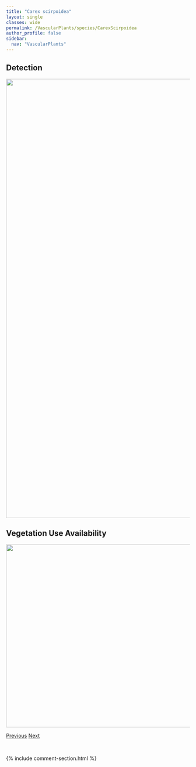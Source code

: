 ```yaml
---
title: "Carex scirpoidea"
layout: single
classes: wide
permalink: /VascularPlants/species/CarexScirpoidea
author_profile: false
sidebar:
  nav: "VascularPlants"
---
```


<h2>Detection</h2>

<a href="https://drive.google.com/uc?export=view&id=1Z9KpitKt3nn_jDm2wWt-wZlYWeOP1Kp4">
<img src="https://drive.google.com/uc?export=view&id=1Z9KpitKt3nn_jDm2wWt-wZlYWeOP1Kp4" height = "1200" width = "800">
</a>


<h2>Vegetation Use Availability</h2>

<a href="https://drive.google.com/uc?export=view&id=1iY2baom2-Mt-Cxmt-M8QHxn78O4qVHL_">
<img src="https://drive.google.com/uc?export=view&id=1iY2baom2-Mt-Cxmt-M8QHxn78O4qVHL_" height = "500" width = "1000">
</a>


<a href="/DevelopmentWebsite/VascularPlants/species/CarexSartwellii" class="pagination--pager" title="Carex sartwellii">Previous</a> <a href="/DevelopmentWebsite/VascularPlants/species/CarexScoparia" class="pagination--pager" title="Carex scoparia">Next</a>

<p>&nbsp;</p>

{% include comment-section.html %}
